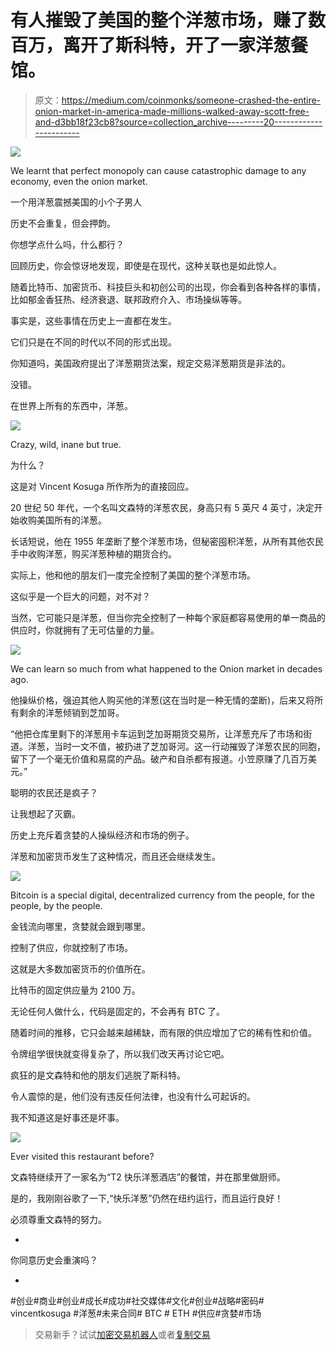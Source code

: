 # 有人摧毁了美国的整个洋葱市场，赚了数百万，离开了斯科特，开了一家洋葱餐馆。

> 原文：<https://medium.com/coinmonks/someone-crashed-the-entire-onion-market-in-america-made-millions-walked-away-scott-free-and-d3bb18f23cb8?source=collection_archive---------20----------------------->

![](img/23ccf33ca210486a12855c0113a16d32.png)

We learnt that perfect monopoly can cause catastrophic damage to any economy, even the onion market.

一个用洋葱震撼美国的小个子男人

历史不会重复，但会押韵。

你想学点什么吗，什么都行？

回顾历史，你会惊讶地发现，即使是在现代，这种关联也是如此惊人。

随着比特币、加密货币、科技巨头和初创公司的出现，你会看到各种各样的事情，比如郁金香狂热、经济衰退、联邦政府介入、市场操纵等等。

事实是，这些事情在历史上一直都在发生。

它们只是在不同的时代以不同的形式出现。

你知道吗，美国政府提出了洋葱期货法案，规定交易洋葱期货是非法的。

没错。

在世界上所有的东西中，洋葱。

![](img/933d7acc3f34f67dfad3b603bba73ddb.png)

Crazy, wild, inane but true.

为什么？

这是对 Vincent Kosuga 所作所为的直接回应。

20 世纪 50 年代，一个名叫文森特的洋葱农民，身高只有 5 英尺 4 英寸，决定开始收购美国所有的洋葱。

长话短说，他在 1955 年垄断了整个洋葱市场，但秘密囤积洋葱，从所有其他农民手中收购洋葱，购买洋葱种植的期货合约。

实际上，他和他的朋友们一度完全控制了美国的整个洋葱市场。

这似乎是一个巨大的问题，对不对？

当然，它可能只是洋葱，但当你完全控制了一种每个家庭都容易使用的单一商品的供应时，你就拥有了无可估量的力量。

![](img/5d8ff432411ac0bdc64631183efaaa13.png)

We can learn so much from what happened to the Onion market in decades ago.

他操纵价格，强迫其他人购买他的洋葱(这在当时是一种无情的垄断)，后来又将所有剩余的洋葱倾销到芝加哥。

“他把仓库里剩下的洋葱用卡车运到芝加哥期货交易所，让洋葱充斥了市场和街道。洋葱，当时一文不值，被扔进了芝加哥河。这一行动摧毁了洋葱农民的同胞，留下了一个毫无价值和易腐的产品。破产和自杀都有报道。小笠原赚了几百万美元。”

聪明的农民还是疯子？

让我想起了灭霸。

历史上充斥着贪婪的人操纵经济和市场的例子。

洋葱和加密货币发生了这种情况，而且还会继续发生。

![](img/5daa4a475850a62203dc91777f84cafa.png)

Bitcoin is a special digital, decentralized currency from the people, for the people, by the people.

金钱流向哪里，贪婪就会跟到哪里。

控制了供应，你就控制了市场。

这就是大多数加密货币的价值所在。

比特币的固定供应量为 2100 万。

无论任何人做什么，代码是固定的，不会再有 BTC 了。

随着时间的推移，它只会越来越稀缺，而有限的供应增加了它的稀有性和价值。

令牌组学很快就变得复杂了，所以我们改天再讨论它吧。

疯狂的是文森特和他的朋友们逃脱了斯科特。

令人震惊的是，他们没有违反任何法律，也没有什么可起诉的。

我不知道这是好事还是坏事。

![](img/c24621e98c1845640d3f6056a83e8cbd.png)

Ever visited this restaurant before?

文森特继续开了一家名为“T2 快乐洋葱酒店”的餐馆，并在那里做厨师。

是的，我刚刚谷歌了一下,“快乐洋葱”仍然在纽约运行，而且运行良好！

必须尊重文森特的努力。

-

你同意历史会重演吗？

-

#创业#商业#创业#成长#成功#社交媒体#文化#创业#战略#密码# vincentkosuga #洋葱#未来合同# BTC # ETH #供应#贪婪#市场

> 交易新手？试试[加密交易机器人](/coinmonks/crypto-trading-bot-c2ffce8acb2a)或者[复制交易](/coinmonks/top-10-crypto-copy-trading-platforms-for-beginners-d0c37c7d698c)